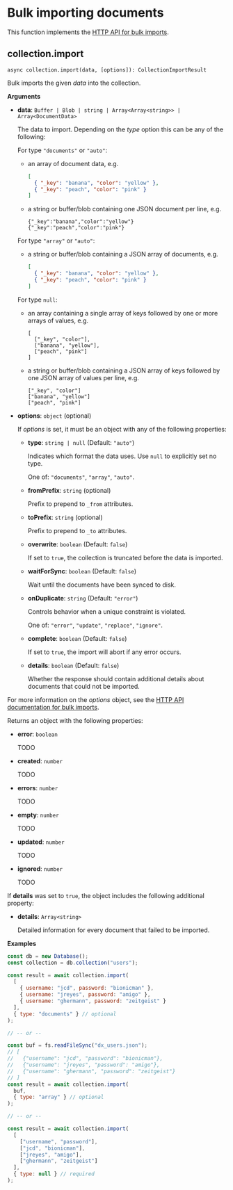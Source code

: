 # Bulk importing documents

This function implements the
[HTTP API for bulk imports](https://www.arangodb.com/docs/stable/http/bulk-imports.html).

## collection.import

`async collection.import(data, [options]): CollectionImportResult`

Bulk imports the given _data_ into the collection.

**Arguments**

- **data**: `Buffer | Blob | string | Array<Array<string>> | Array<DocumentData>`

  The data to import. Depending on the _type_ option this can be any of the
  following:

  For type `"documents"` or `"auto"`:

  - an array of document data, e.g.

    ```json
    [
      { "_key": "banana", "color": "yellow" },
      { "_key": "peach", "color": "pink" }
    ]
    ```

  - a string or buffer/blob containing one JSON document per line, e.g.

    ```
    {"_key":"banana","color":"yellow"}
    {"_key":"peach","color":"pink"}
    ```

  For type `"array"` or `"auto"`:

  - a string or buffer/blob containing a JSON array of documents, e.g.

    ```json
    [
      { "_key": "banana", "color": "yellow" },
      { "_key": "peach", "color": "pink" }
    ]
    ```

  For type `null`:

  - an array containing a single array of keys followed by one or more arrays of values, e.g.

    ```
    [
      ["_key", "color"],
      ["banana", "yellow"],
      ["peach", "pink"]
    ]
    ```

  - a string or buffer/blob containing a JSON array of keys followed by
    one JSON array of values per line, e.g.

    ```
    ["_key", "color"]
    ["banana", "yellow"]
    ["peach", "pink"]
    ```

- **options**: `object` (optional)

  If _options_ is set, it must be an object with any of the following properties:

  - **type**: `string | null` (Default: `"auto"`)

    Indicates which format the data uses.
    Use `null` to explicitly set no type.

    One of: `"documents"`, `"array"`, `"auto"`.

  - **fromPrefix**: `string` (optional)

    Prefix to prepend to `_from` attributes.

  - **toPrefix**: `string` (optional)

    Prefix to prepend to `_to` attributes.

  - **overwrite**: `boolean` (Default: `false`)

    If set to `true`, the collection is truncated before the data is imported.

  - **waitForSync**: `boolean` (Default: `false`)

    Wait until the documents have been synced to disk.

  - **onDuplicate**: `string` (Default: `"error"`)

    Controls behavior when a unique constraint is violated.

    One of: `"error"`, `"update"`, `"replace"`, `"ignore"`.

  - **complete**: `boolean` (Default: `false`)

    If set to `true`, the import will abort if any error occurs.

  - **details**: `boolean` (Default: `false`)

    Whether the response should contain additional details about documents that
    could not be imported.

For more information on the _options_ object, see the
[HTTP API documentation for bulk imports](https://docs.arangodb.com/latest/HTTP/BulkImports/index.html).

Returns an object with the following properties:

- **error**: `boolean`

  TODO

- **created**: `number`

  TODO

- **errors**: `number`

  TODO

- **empty**: `number`

  TODO

- **updated**: `number`

  TODO

- **ignored**: `number`

  TODO

If **details** was set to `true`, the object includes the following additional property:

- **details**: `Array<string>`

  Detailed information for every document that failed to be imported.

**Examples**

```js
const db = new Database();
const collection = db.collection("users");

const result = await collection.import(
  [
    { username: "jcd", password: "bionicman" },
    { username: "jreyes", password: "amigo" },
    { username: "ghermann", password: "zeitgeist" }
  ],
  { type: "documents" } // optional
);

// -- or --

const buf = fs.readFileSync("dx_users.json");
// [
//   {"username": "jcd", "password": "bionicman"},
//   {"username": "jreyes", "password": "amigo"},
//   {"username": "ghermann", "password": "zeitgeist"}
// ]
const result = await collection.import(
  buf,
  { type: "array" } // optional
);

// -- or --

const result = await collection.import(
  [
    ["username", "password"],
    ["jcd", "bionicman"],
    ["jreyes", "amigo"],
    ["ghermann", "zeitgeist"]
  ],
  { type: null } // required
);
```
